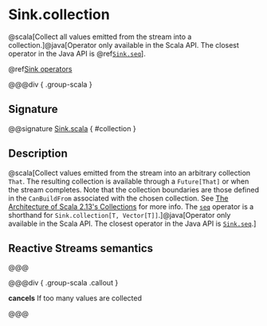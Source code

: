 # Sink.collection

@scala[Collect all values emitted from the stream into a collection.]@java[Operator only available in the Scala API. The closest operator in the Java API is @ref[`Sink.seq`](seq.md)].

@ref[Sink operators](../index.md#sink-operators)

@@@div { .group-scala }

## Signature

@@signature [Sink.scala](/akka-stream/src/main/scala/akka/stream/scaladsl/Sink.scala) { #collection }

## Description

@scala[Collect values emitted from the stream into an arbitrary collection `That`. The resulting collection is available through a `Future[That]` or when the stream completes. Note that the collection boundaries are those defined in the `CanBuildFrom` associated with the chosen collection. See [The Architecture of Scala 2.13's Collections](https://docs.scala-lang.org/overviews/core/architecture-of-scala-213-collections.html) for more info. The [`seq`](seq.html) operator is a shorthand for `Sink.collection[T, Vector[T]]`.]@java[Operator only available in the Scala API. The closest operator in the Java API is [`Sink.seq`](seq.html).]

## Reactive Streams semantics

@@@

@@@div { .group-scala .callout }

**cancels** If too many values are collected

@@@
